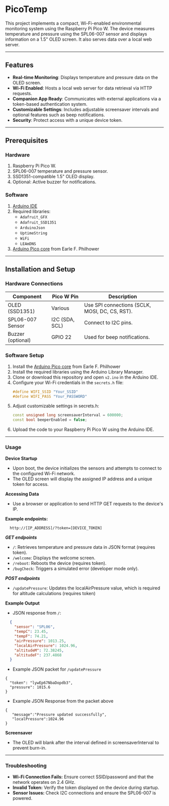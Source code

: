 # PicoTemp

This project implements a compact, Wi-Fi-enabled environmental monitoring system using the Raspberry Pi Pico W. The device measures temperature and pressure using the SPL06-007 sensor and displays information on a 1.5" OLED screen. It also serves data over a local web server.

---

## Features

- **Real-time Monitoring**: Displays temperature and pressure data on the OLED screen.
- **Wi-Fi Enabled**: Hosts a local web server for data retrieval via HTTP requests.
- **Companion App Ready**: Communicates with external applications via a token-based authentication system.
- **Customizable Settings**: Includes adjustable screensaver intervals and optional features such as beep notifications.
- **Security**: Protect access with a unique device token.

---

## Prerequisites

### Hardware
1. Raspberry Pi Pico W.
2. SPL06-007 temperature and pressure sensor.
3. SSD1351-compatible 1.5" OLED display.
4. Optional: Active buzzer for notifications.

### Software
1. [Arduino IDE](https://www.arduino.cc/en/software)
2. Required libraries:
   - `Adafruit_GFX`
   - `Adafruit_SSD1351`
   - `ArduinoJson`
   - `UptimeString`
   - `WiFi`
   - `LEAmDNS`
3. [Arduino Pico core](https://github.com/earlephilhower/arduino-pico) from Earle F. Philhower

---

## Installation and Setup

### Hardware Connections

| Component        | Pico W Pin | Description                         |
|-------------------|------------|-------------------------------------|
| OLED (SSD1351)   | Various    | Use SPI connections (SCLK, MOSI, DC, CS, RST). |
| SPL06-007 Sensor | I2C (SDA, SCL) | Connect to I2C pins.                 |
| Buzzer (optional) | GPIO 22   | Used for beep notifications.         |

### Software Setup

1.  Install the [Arduino Pico core](https://github.com/earlephilhower/arduino-pico) from Earle F. Philhower
2. Install the required libraries using the Arduino Library Manager.
3. Clone or download this repository and open `v2.ino` in the Arduino IDE.
4. Configure your Wi-Fi credentials in the `secrets.h` file:
   ```cpp
   #define WIFI_SSID "Your_SSID"
   #define WIFI_PASS "Your_PASSWORD"

5. Adjust customizable settings in secrets.h:
   ```cpp
   const unsigned long screensaverInterval = 600000;
   const bool beeperEnabled = false;

6. Upload the code to your Raspberry Pi Pico W using the Arduino IDE.
---
### Usage
**Device Startup**
- Upon boot, the device initializes the sensors and attempts to connect to the configured Wi-Fi network.
- The OLED screen will display the assigned IP address and a unique token for access.

**Accessing Data**
- Use a browser or application to send HTTP GET requests to the device's IP.

**Example endpoints:**
```bash
  http://[IP_ADDRESS]/?token=[DEVICE_TOKEN]
```
***GET endpoints***
- `/`: Retrieves temperature and pressure data in JSON format (requires token).
- `/welcome`: Displays the welcome screen.
- `/reboot`: Reboots the device (requires token).
- `/bugCheck`: Triggers a simulated error (developer mode only).
  
***POST endpoints***
- `/updatePressure`: Updates the localAirPressure value, which is required for altitude calculations (requires token)
  
**Example Output**
- JSON response from `/`:

```json
  {
    "sensor": "SPL06",
    "tempC": 23.45,
    "tempF": 74.21,
    "airPressure": 1013.25,
    "localAirPressure": 1024.96,
    "altitudeM": 72.38245,
    "altitudeF": 237.4868
  }
```
- Example JSON packet for `/updatePressure`

```
{
  "token": "lywEp67NbaDopdb3",
  "pressure": 1015.6
}
```
- Example JSON Response from the packet above
```
{
   "message":"Pressure updated successfully",
   "localPressure":1024.96
}
```
**Screensaver**
- The OLED will blank after the interval defined in screensaverInterval to prevent burn-in.
---
### Troubleshooting
- **Wi-Fi Connection Fails:** Ensure correct SSID/password and that the network operates on 2.4 GHz.
- **Invalid Token:** Verify the token displayed on the device during startup.
- **Sensor Issues:** Check I2C connections and ensure the SPL06-007 is powered.

